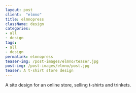 ```yaml
---
layout: post
client:  "elmno"
title: elmnopress
className: design
categories: 
- all
- design
tags:
- all
- design
permalink: elmnopress
teaser-img: /post-images/elmno/teaser.jpg
post-img: /post-images/elmno/post.jpg
teaser: A t-shirt store design 
---
```

A site design for an online store, selling t-shirts and trinkets. 